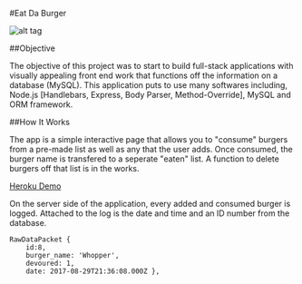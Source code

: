 
#Eat Da Burger

![alt tag](https://github.com/avish2/burger/blob/master/public/img/screenshot.png)

##Objective

The objective of this project was to start to build full-stack applications with visually appealing front end work that functions off the information on a database (MySQL). This application puts to use many softwares including, Node.js [Handlebars, Express, Body Parser, Method-Override], MySQL and ORM framework. 

##How It Works

The app is a simple interactive page that allows you to "consume" burgers from a pre-made list as well as any that the user adds. Once consumed, the burger name is transfered to a seperate "eaten" list. A function to delete burgers off that list is in the works.

[Heroku Demo](#)

On the server side of the application, every added and consumed burger is logged. Attached to the log is the date and time and an ID number from the database. 

	RawDataPacket {
	    id:8,
        burger_name: 'Whopper',
        devoured: 1,
        date: 2017-08-29T21:36:08.000Z },
	





